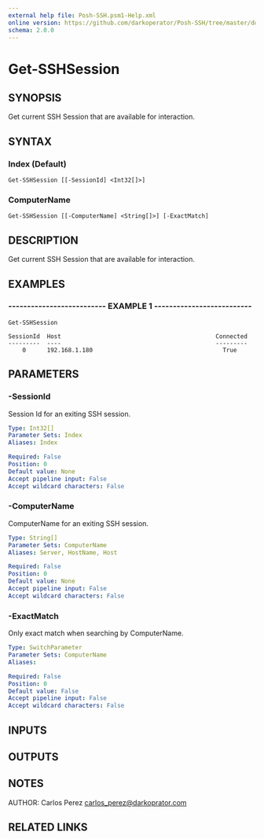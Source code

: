 ```yaml
---
external help file: Posh-SSH.psm1-Help.xml
online version: https://github.com/darkoperator/Posh-SSH/tree/master/docs
schema: 2.0.0
---
```


# Get-SSHSession

## SYNOPSIS
Get current SSH Session that are available for interaction.

## SYNTAX

### Index (Default)
```
Get-SSHSession [[-SessionId] <Int32[]>]
```

### ComputerName
```
Get-SSHSession [[-ComputerName] <String[]>] [-ExactMatch]
```

## DESCRIPTION
Get current SSH Session that are available for interaction.

## EXAMPLES

### -------------------------- EXAMPLE 1 --------------------------
```
Get-SSHSession

SessionId  Host                                            Connected
---------  ----                                            ---------
    0      192.168.1.180                                     True
```

## PARAMETERS

### -SessionId
Session Id for an exiting SSH session.

```yaml
Type: Int32[]
Parameter Sets: Index
Aliases: Index

Required: False
Position: 0
Default value: None
Accept pipeline input: False
Accept wildcard characters: False
```

### -ComputerName
ComputerName for an exiting SSH session.

```yaml
Type: String[]
Parameter Sets: ComputerName
Aliases: Server, HostName, Host

Required: False
Position: 0
Default value: None
Accept pipeline input: False
Accept wildcard characters: False
```

### -ExactMatch
Only exact match when searching by ComputerName.

```yaml
Type: SwitchParameter
Parameter Sets: ComputerName
Aliases: 

Required: False
Position: 0
Default value: False
Accept pipeline input: False
Accept wildcard characters: False
```

## INPUTS

## OUTPUTS

## NOTES
AUTHOR: Carlos Perez carlos_perez@darkoprator.com

## RELATED LINKS

